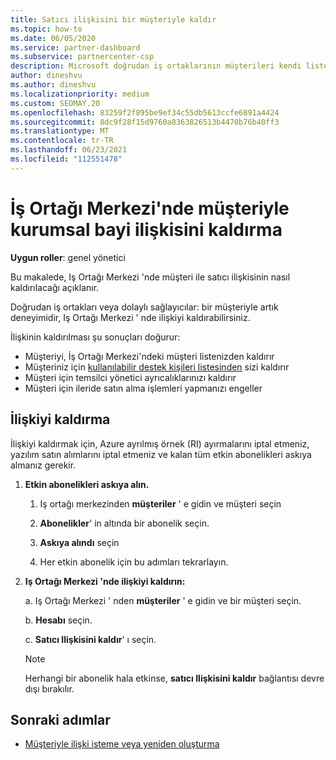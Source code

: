 ```yaml
---
title: Satıcı ilişkisini bir müşteriyle kaldır
ms.topic: how-to
ms.date: 06/05/2020
ms.service: partner-dashboard
ms.subservice: partnercenter-csp
description: Microsoft doğrudan iş ortaklarının müşterileri kendi listesinden nasıl kaldırabileceğini, yönetici ayrıcalıkları temsilcilerin nasıl kaldırılacağını ve bir müşterinin desteğini veya satın almayı durdurmasını öğrenin.
author: dineshvu
ms.author: dineshvu
ms.localizationpriority: medium
ms.custom: SEOMAY.20
ms.openlocfilehash: 83259f2f895be9ef34c55db5613ccfe6891a4424
ms.sourcegitcommit: 8dc9f28f15d9760a8363826513b4470b76b40ff3
ms.translationtype: MT
ms.contentlocale: tr-TR
ms.lasthandoff: 06/23/2021
ms.locfileid: "112551478"
---
```

# <a name="how-to-remove-a-reseller-relationship-with-a-customer-in-partner-center"></a>İş Ortağı Merkezi'nde müşteriyle kurumsal bayi ilişkisini kaldırma

**Uygun roller**: genel yönetici

Bu makalede, Iş Ortağı Merkezi 'nde müşteri ile satıcı ilişkisinin nasıl kaldırılacağı açıklanır.

Doğrudan iş ortakları veya dolaylı sağlayıcılar: bir müşteriyle artık deneyimidir, Iş Ortağı Merkezi ' nde ilişkiyi kaldırabilirsiniz.

İlişkinin kaldırılması şu sonuçları doğurur:

- Müşteriyi, İş Ortağı Merkezi'ndeki müşteri listenizden kaldırır
- Müşteriniz için [kullanılabilir destek kişileri listesinden](assign-support-contacts.md) sizi kaldırır
- Müşteri için temsilci yönetici ayrıcalıklarınızı kaldırır
- Müşteri için ileride satın alma işlemleri yapmanızı engeller

## <a name="how-to-remove-a-relationship"></a>İlişkiyi kaldırma

İlişkiyi kaldırmak için, Azure ayrılmış örnek (RI) ayırmalarını iptal etmeniz, yazılım satın alımlarını iptal etmeniz ve kalan tüm etkin abonelikleri askıya almanız gerekir.

1. **Etkin abonelikleri askıya alın.**

   1. Iş ortağı merkezinden **müşteriler** ' e gidin ve müşteri seçin

   2. **Abonelikler**' in altında bir abonelik seçin.

   3. **Askıya alındı** seçin

   4. Her etkin abonelik için bu adımları tekrarlayın.

2. **Iş Ortağı Merkezi 'nde ilişkiyi kaldırın:**

   a. Iş Ortağı Merkezi ' nden **müşteriler** ' e gidin ve bir müşteri seçin.

   b. **Hesabı** seçin.

   c. **Satıcı Ilişkisini kaldır**' ı seçin.

   > [!NOTE]
   > Herhangi bir abonelik hala etkinse, **satıcı Ilişkisini kaldır** bağlantısı devre dışı bırakılır.

## <a name="next-steps"></a>Sonraki adımlar

- [Müşteriyle ilişki isteme veya yeniden oluşturma](request-a-relationship-with-a-customer.md)
